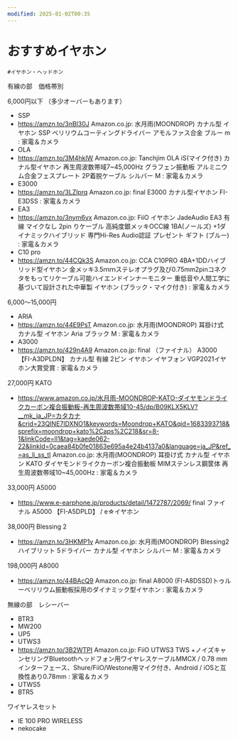 ```yaml
---
modified: 2025-01-02T00:35
---
```

# おすすめイヤホン

`#イヤホン・ヘッドホン`

有線の部　価格帯別

6,000円以下 （多少オーバーもあります）

- SSP  
- https://amzn.to/3nBl30J Amazon.co.jp: 水月雨(MOONDROP) カナル型 イヤホン SSP ベリリウムコーティングドライバー アモルファス合金 ブルー m : 家電＆カメラ  
- OLA  
- https://amzn.to/3M4hklW Amazon.co.jp: Tanchjim OLA iS(マイク付き) カナル型イヤホン 再生周波数帯域7~45,000Hz グラフェン振動板 アルミニウム合金フェスプレート 2P着脱ケーブル シルバー M : 家電＆カメラ  
- E3000  
- https://amzn.to/3LZlprq Amazon.co.jp: final E3000 カナル型イヤホン FI-E3DSS : 家電＆カメラ  
- EA3  
- https://amzn.to/3nym6yx Amazon.co.jp: FiiO イヤホン JadeAudio EA3 有線 マイクなし 2pin りケーブル 高純度銀メッキOCC線 1BA(ノールズ) +1ダイナミックハイブリッド 専門Hi-Res Audio認証 プレゼント ギフト (ブルー) : 家電＆カメラ  
- C10 pro  
- https://amzn.to/44CQk3S Amazon.co.jp: CCA C10PRO 4BA+1DDハイブリッド型イヤホン 金メッキ3.5ｍｍステレオプラグ及び0.75mm2pinコネクタをもってリケーブル可能ハイエンドインナーモニター 重低音や人間工学に基づいて設計された中華製 イヤホン (ブラック・マイク付き) : 家電＆カメラ  

6,000～15,000円

- ARIA  
- https://amzn.to/44E9PsT Amazon.co.jp: 水月雨(MOONDROP) 耳掛け式 カナル型 イヤホン Aria ブラック M : 家電＆カメラ  
- A3000  
- https://amzn.to/429n4A9 Amazon.co.jp: final （ファイナル） A3000 【FI-A3DPLDN】 カナル型 有線 2ピン イヤホン イヤフォン VGP2021イヤホン大賞受賞 : 家電＆カメラ  

27,000円 KATO

- https://www.amazon.co.jp/水月雨-MOONDROP-KATO-ダイヤモンドライクカーボン複合振動板-再生周波数帯域10-45/dp/B09KLX5KLV?__mk_ja_JP=カタカナ&crid=23QINE7IDXNO1&keywords=Moondrop+KATO&qid=1683393718&sprefix=moondrop+kato%2Caps%2C218&sr=8-1&linkCode=ll1&tag=kaede062-22&linkId=0caea84b0fe01863e695a4e24b4137a0&language=ja_JP&ref_=as_li_ss_tl Amazon.co.jp: 水月雨(MOONDROP) 耳掛け式 カナル型 イヤホン KATO ダイヤモンドライクカーボン複合振動板 MIMステンレス鋼筐体 再生周波数帯域10~45,000Hz : 家電＆カメラ

33,000円 A5000

- https://www.e-earphone.jp/products/detail/1472787/2069/ final ファイナル A5000 【FI-A5DPLD】 / e☆イヤホン

38,000円 Blessing 2

- https://amzn.to/3HKMP1v Amazon.co.jp: 水月雨(MOONDROP) Blessing2 ハイブリット 5ドライバー カナル型 イヤホン シルバー M : 家電＆カメラ

198,000円 A8000

- https://amzn.to/44BAcQ9 Amazon.co.jp: final A8000 (FI-A8DSSD)トゥルーベリリウム振動板採用のダイナミック型イヤホン : 家電＆カメラ

無線の部　レシーバー

- BTR3  
- MW200  
- UP5  
- UTWS3  
- https://amzn.to/3B2WTPI Amazon.co.jp: FiiO UTWS3 TWS +ノイズキャンセリングBluetoothヘッドフォン用ワイヤレスケーブルMMCX / 0.78 mmインターフェース、Shure/FiiO/Westone用マイク付き、Android / iOSと互換性あり0.78mm : 家電＆カメラ  
- UTWS5  
- BTR5  

ワイヤレスセット

- IE 100 PRO WIRELESS  
- nekocake
